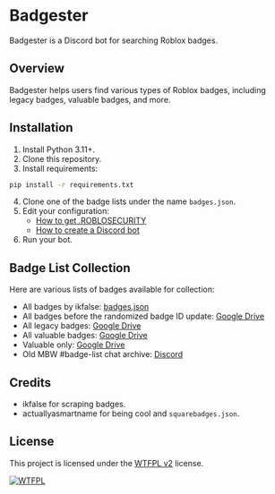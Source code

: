 # Badgester

Badgester is a Discord bot for searching Roblox badges.

## Overview

Badgester helps users find various types of Roblox badges, including legacy badges, valuable badges, and more.

## Installation

1. Install Python 3.11+.
2. Clone this repository.
3. Install requirements:

```bash
pip install -r requirements.txt
```

4. Clone one of the badge lists under the name `badges.json`.
5. Edit your configuration:
    - [How to get .ROBLOSECURITY](https://www.youtube.com/watch?v=eUd47kPxZvQ)
    - [How to create a Discord bot](https://www.youtube.com/watch?v=aI4OmIbkJH8)
6. Run your bot.

## Badge List Collection

Here are various lists of badges available for collection:

- All badges by ikfalse: [badges.json](https://s3.us-east-1.wasabisys.com/badgee/badges.json)
- All badges before the randomized badge ID update: [Google Drive](https://drive.google.com/file/d/18HoGuAdnINEYLgAQ4m7fwfTNn_8lQHaK)
- All legacy badges: [Google Drive](https://drive.google.com/file/d/1RPlqcrZASQmVpGgNx9KPW5-J1O0vA4wc/)
- All valuable badges: [Google Drive](https://drive.google.com/file/d/1mCVF2nmK2H2brmTouDNhrWOOKMSLDLB9/)
- Valuable only: [Google Drive](https://drive.google.com/file/d/1nFKkYu2rSx_je3C_32y_hfLHHRLYWtgE)
- Old MBW #badge-list chat archive: [Discord](https://0w0.discowd.com/r/lte5kllspe4.html)

## Credits

- ikfalse for scraping badges.
- actuallyasmartname for being cool and `squarebadges.json`.

## License

This project is licensed under the [WTFPL v2](http://www.wtfpl.net/about/) license.

[![WTFPL](http://www.wtfpl.net/wp-content/uploads/2012/12/wtfpl-badge-4.png)](http://www.wtfpl.net/)
